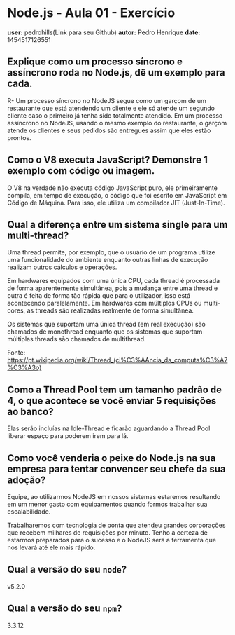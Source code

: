 # Node.js - Aula 01 - Exercício
**user:** pedrohills(Link para seu Github)
**autor:** Pedro Henrique
**date:** 1454517126551


## Explique como um processo síncrono e assíncrono roda no Node.js, dê um exemplo para cada.
R- Um processo síncrono no NodeJS segue como um garçom de um restaurante que está atendendo um cliente e ele só atende um segundo cliente caso o primeiro já tenha sido totalmente atendido. Em um processo assíncrono no NodeJS, usando o mesmo exemplo do restaurante, o garçom atende os clientes e seus pedidos são entregues assim que eles estão prontos.

## Como o V8 executa JavaScript? Demonstre 1 exemplo com código ou imagem.
O V8 na verdade não executa código JavaScript puro, ele primeiramente compila, em tempo de execução, o código que foi escrito em JavaScript em Código de Máquina. Para isso, ele utiliza um compilador JIT (Just-In-Time).

## Qual a diferença entre um sistema single para um multi-thread?
Uma thread permite, por exemplo, que o usuário de um programa utilize uma funcionalidade do ambiente enquanto outras linhas de execução realizam outros cálculos e operações.

Em hardwares equipados com uma única CPU, cada thread é processada de forma aparentemente simultânea, pois a mudança entre uma thread e outra é feita de forma tão rápida que para o utilizador, isso está acontecendo paralelamente. Em hardwares com múltiplos CPUs ou multi-cores, as threads são realizadas realmente de forma simultânea.

Os sistemas que suportam uma única thread (em real execução) são chamados de monothread enquanto que os sistemas que suportam múltiplas threads são chamados de multithread.

Fonte: https://pt.wikipedia.org/wiki/Thread_(ci%C3%AAncia_da_computa%C3%A7%C3%A3o)

## Como a Thread Pool tem um tamanho padrão de 4, o que acontece se você enviar 5 requisições ao banco?
Elas serão incluías na Idle-Thread e ficarão aguardando a Thread Pool liberar espaço para poderem irem para lá.

## Como você venderia o peixe do Node.js na sua empresa para tentar convencer seu chefe da sua adoção?
Equipe, ao utilizarmos NodeJS em nossos sistemas estaremos resultando em um menor gasto com equipamentos quando formos trabalhar sua escalabilidade.

Trabalharemos com tecnologia de ponta que atendeu grandes corporações que recebem milhares de requisições por minuto. Tenho a certeza de estarmos preparados para o sucesso e o NodeJS será a ferramenta que nos levará até ele mais rápido.

## Qual a versão do seu `node`?
v5.2.0
## Qual a versão do seu `npm`?
3.3.12
